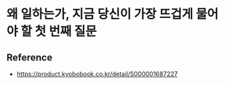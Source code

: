 # 왜 일하는가, 지금 당신이 가장 뜨겁게 물어야 할 첫 번째 질문 

## Reference
- https://product.kyobobook.co.kr/detail/S000001687227
